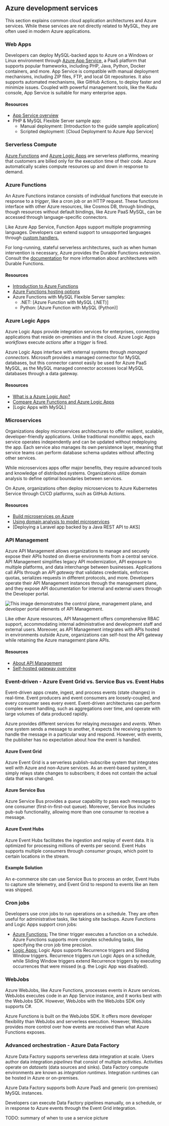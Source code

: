## Azure development services 

This section explains common cloud application architectures and Azure services. While these services are not directly related to MySQL, they are often used in modern Azure applications.

### Web Apps

Developers can deploy MySQL-backed apps to Azure on a Windows or Linux environment through [Azure App Service,](https://docs.microsoft.com/azure/app-service/overview) a PaaS platform that supports popular frameworks, including PHP, Java, Python, Docker containers, and more. App Service is compatible with manual deployment mechanisms, including ZIP files, FTP, and local Git repositories. It also supports automated mechanisms, like GitHub Actions, to deploy faster and minimize issues. Coupled with powerful management tools, like the Kudu console, App Service is suitable for many enterprise apps.

#### Resources

- [App Service overview](https://docs.microsoft.com/azure/app-service/overview)
- PHP & MySQL Flexible Server sample app:
  - Manual deployment: [Introduction to the guide sample application]
  - Scripted deployment: [Cloud Deployment to Azure App Service]

### Serverless Compute

[Azure Functions](https://docs.microsoft.com/azure/azure-functions/functions-overview) and [Azure Logic Apps](https://docs.microsoft.com/azure/logic-apps/logic-apps-overview) are serverless platforms, meaning that customers are billed only for the execution time of their code. Azure automatically scales compute resources up and down in response to demand.

### Azure Functions

An Azure Functions instance consists of individual functions that execute in response to a *trigger*, like a cron job or an HTTP request. These functions interface with other Azure resources, like Cosmos DB, through bindings, though resources without default bindings, like Azure PaaS MySQL, can be accessed through language-specific connectors.

Like Azure App Service, Function Apps support multiple programming languages. Developers can extend support to unsupported languages through [custom handlers.](https://docs.microsoft.com/azure/azure-functions/functions-custom-handlers)

For long-running, stateful serverless architectures, such as when human intervention is necessary, Azure provides the Durable Functions extension. Consult the [documentation](https://docs.microsoft.com/azure/azure-functions/durable/durable-functions-overview?tabs=csharp) for more information about architectures with Durable Functions.

#### Resources

- [Introduction to Azure Functions](https://docs.microsoft.com/azure/azure-functions/functions-overview)
- [Azure Functions hosting options](https://docs.microsoft.com/azure/azure-functions/functions-scale)
- Azure Functions with MySQL Flexible Server samples:
  - .NET: [Azure Function with MySQL (.NET)]
  - Python: [Azure Function with MySQL (Python)]

### Azure Logic Apps

Azure Logic Apps provide integration services for enterprises, connecting applications that reside on-premises and in the cloud. Azure Logic Apps *workflows* execute *actions* after a *trigger* is fired.

Azure Logic Apps interface with external systems through *managed connectors*. Microsoft provides a managed connector for MySQL databases, but this connector cannot easily be used for Azure PaaS MySQL, as the MySQL managed connector accesses local MySQL databases through a data gateway.

#### Resources

- [What is a Azure Logic App?](https://docs.microsoft.com/azure/logic-apps/logic-apps-overview)
- [Compare Azure Functions and Azure Logic Apps](https://docs.microsoft.com/azure/azure-functions/functions-compare-logic-apps-ms-flow-webjobs#compare-azure-functions-and-azure-logic-apps)
- [Logic Apps with MySQL]

### Microservices

Organizations deploy microservices architectures to offer resilient, scalable, developer-friendly applications. Unlike traditional monolithic apps, each service operates independently and can be updated without redeploying the app. Each service also manages its own persistence layer, meaning that service teams can perform database schema updates without affecting other services.

While microservices apps offer major benefits, they require advanced tools and knowledge of distributed systems. Organizations utilize domain analysis to define optimal boundaries between services. 

On Azure, organizations often deploy microservices to Azure Kubernetes Service through CI/CD platforms, such as GitHub Actions.

#### Resources

- [Build microservices on Azure](https://docs.microsoft.com/azure/architecture/microservices/)
- [Using domain analysis to model microservices](https://docs.microsoft.com/azure/architecture/microservices/model/domain-analysis)
- [Deploying a Laravel app backed by a Java REST API to AKS]

### API Management

Azure API Management allows organizations to manage and securely expose their APIs hosted on diverse environments from a central service. API Management simplifies legacy API modernization, API exposure to multiple platforms, and data interchange between businesses. Applications call APIs through an *API gateway* that validates credentials, enforces quotas, serializes requests in different protocols, and more. Developers operate their API Management instances through the management plane, and they expose API documentation for internal and external users through the Developer portal.

![This image demonstrates the control plane, management plane, and developer portal elements of API Management.](./media/api-management-components.png "API Management components")

Like other Azure resources, API Management offers comprehensive RBAC support, accommodating internal administrative and development staff and external users. Moreover, as API Management integrates with APIs hosted in environments outside Azure, organizations can self-host the API gateway while retaining the Azure management plane APIs.

#### Resources

- [About API Management](https://docs.microsoft.com/azure/api-management/api-management-key-concepts)
- [Self-hosted gateway overview](https://docs.microsoft.com/azure/api-management/self-hosted-gateway-overview)

### Event-driven - Azure Event Grid vs. Service Bus vs. Event Hubs

Event-driven apps create, ingest, and process events (state changes) in real-time. Event producers and event consumers are loosely-coupled, and every consumer sees every event. Event-driven architectures can perform complex event handling, such as aggregations over time, and operate with large volumes of data produced rapidly.

Azure provides different services for relaying *messages* and *events*. When one system sends a message to another, it expects the receiving system to handle the message in a particular way and respond. However, with events, the publisher has no expectation about how the event is handled.

#### Azure Event Grid

Azure Event Grid is a serverless publish-subscribe system that integrates well with Azure and non-Azure services. As an event-based system, it simply relays state changes to subscribers; it does not contain the actual data that was changed.

#### Azure Service Bus

Azure Service Bus provides a *queue* capability to pass each message to one consumer (first-in-first-out queue). Moreover, Service Bus includes pub-sub functionality, allowing more than one consumer to receive a message.  

#### Azure Event Hubs

Azure Event Hubs facilitates the ingestion and replay of event data. It is optimized for processing millions of events per second. Event Hubs supports multiple consumers through *consumer groups*, which point to certain locations in the stream.

#### Example Solution

An e-commerce site can use Service Bus to process an order, Event Hubs to capture site telemetry, and Event Grid to respond to events like an item was shipped.

### Cron jobs

Developers use cron jobs to run operations on a schedule. They are often useful for administrative tasks, like taking site backups. Azure Functions and Logic Apps support cron jobs:

- [Azure Functions:](https://docs.microsoft.com/azure/azure-functions/functions-bindings-timer) The timer trigger executes a function on a schedule. Azure Functions supports more complex scheduling tasks, like specifying the cron job time precision.
- [Logic Apps:](https://docs.microsoft.com/en-us/azure/logic-apps/concepts-schedule-automated-recurring-tasks-workflows) Logic Apps supports Recurrence triggers and Sliding Window triggers. Recurrence triggers run Logic Apps on a schedule, while Sliding Window triggers extend Recurrence triggers by executing occurrences that were missed (e.g. the Logic App was disabled).

### WebJobs

Azure WebJobs, like Azure Functions, processes events in Azure services. WebJobs executes code in an App Service instance, and it works best with the WebJobs SDK. However, WebJobs with the WebJobs SDK only supports C#.

Azure Functions is built on the WebJobs SDK. It offers more developer flexibility than WebJobs and serverless execution. However, WebJobs provides more control over how events are received than what Azure Functions exposes.

### Advanced orchestration - Azure Data Factory

Azure Data Factory supports serverless data integration at scale. Users author data integration *pipelines* that consist of multiple *activities*. Activities operate on *datasets* (data sources and sinks). Data Factory compute environments are known as *integration runtimes*. Integration runtimes can be hosted in Azure or on-premises.

Azure Data Factory supports both Azure PaaS and generic (on-premises) MySQL instances.

Developers can execute Data Factory pipelines manually, on a schedule, or in response to Azure events through the Event Grid integration.

TODO: summary of when to use a service picture
